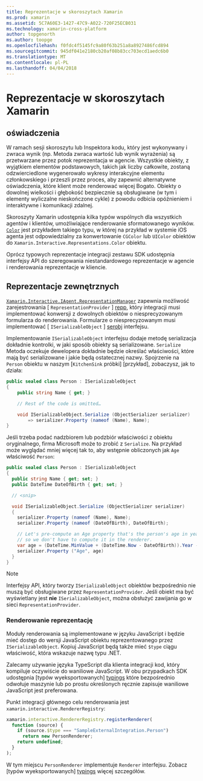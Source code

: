 ```yaml
---
title: Reprezentacje w skoroszytach Xamarin
ms.prod: xamarin
ms.assetid: 5C7A60E3-1427-47C9-A022-720F25ECB031
ms.technology: xamarin-cross-platform
author: topgenorth
ms.author: toopge
ms.openlocfilehash: f0fdc4f5145fc9a80f63b251a8a8927486fcd894
ms.sourcegitcommit: 945df041e2180cb20af08b83cc703ecd1aedc6b0
ms.translationtype: MT
ms.contentlocale: pl-PL
ms.lasthandoff: 04/04/2018
---
```

# <a name="representations-in-xamarin-workbooks"></a>Reprezentacje w skoroszytach Xamarin

## <a name="representations"></a>oświadczenia

W ramach sesji skoroszytu lub Inspektora kodu, który jest wykonywany i zwraca wynik (np. Metoda zwraca wartość lub wynik wyrażenia) są przetwarzane przez potok reprezentacja w agencie. Wszystkie obiekty, z wyjątkiem elementów podstawowych, takich jak liczby całkowite, zostaną odzwierciedlone wygenerowało wykresy interakcyjne elementu członkowskiego i przeszli przez proces, aby zapewnić alternatywne oświadczenia, które klient może renderować więcej Bogato. Obiekty o dowolnej wielkości i głębokość bezpiecznie są obsługiwane (w tym i elementy wyliczalne nieskończone cykle) z powodu odbicia opóźnieniem i interaktywne i komunikacji zdalnej.

Skoroszyty Xamarin udostępnia kilka typów wspólnych dla wszystkich agentów i klientów, umożliwiające renderowanie sformatowanego wyników. [`Color`][xir-color] jest przykładem takiego typu, w której na przykład w systemie iOS agenta jest odpowiedzialny za konwertowanie `CGColor` lub `UIColor` obiektów do `Xamarin.Interactive.Representations.Color` obiektu.

Oprócz typowych reprezentacje integracji zestawu SDK udostępnia interfejsy API do szeregowania niestandardowego reprezentacje w agencie i renderowania reprezentacje w kliencie.

## <a name="external-representations"></a>Reprezentacje zewnętrznych

[`Xamarin.Interactive.IAgent.RepresentationManager`][repman] zapewnia możliwość zarejestrowania [ `RepresentationProvider` ] [ repp], który integracji musi implementować konwersji z dowolnych obiektów o niesprecyzowanym formularza do renderowania. Formularze o niesprecyzowanym musi implementować [ `ISerializableObject` ] [ serobj] interfejsu.

Implementowanie `ISerializableObject` interfejsu dodaje metodę serializacja dokładnie kontrolki, w jaki sposób obiekty są serializowane. `Serialize` Metoda oczekuje dewelopera dokładnie będzie określać właściwości, które mają być serializowane i jakie będą ostatecznej nazwy. Spojrzenie na `Person` obiektu w naszym [`KitchenSink` próbki] [przykład], zobaczysz, jak to działa:

```csharp
public sealed class Person : ISerializableObject
{
    public string Name { get; }

    // Rest of the code is omitted…

    void ISerializableObject.Serialize (ObjectSerializer serializer)
        => serializer.Property (nameof (Name), Name);
}
```

Jeśli trzeba podać nadzbiorem lub podzbiór właściwości z obiektu oryginalnego, firma Microsoft może to zrobić z `Serialize`. Na przykład może wyglądać mniej więcej tak to, aby wstępnie obliczonych jak `Age` właściwość `Person`:

```csharp
public sealed class Person : ISerializableObject
{
  public string Name { get; set; }
  public DateTime DateOfBirth { get; set; }

  // <snip>

  void ISerializableObject.Serialize (ObjectSerializer serializer)
  {
    serializer.Property (nameof (Name), Name);
    serializer.Property (nameof (DateOfBirth), DateOfBirth);

    // Let's pre-compute an Age property that's the person's age in years,
    // so we don't have to compute it in the renderer.
    var age = (DateTime.MinValue + (DateTime.Now - DateOfBirth)).Year - 1;
    serializer.Property ("Age", age)
  }
}
```

> [!NOTE]
> Interfejsy API, który tworzy `ISerializableObject` obiektów bezpośrednio nie muszą być obsługiwane przez `RepresentationProvider`. Jeśli obiekt ma być wyświetlany jest **nie** `ISerializableObject`, można obsłużyć zawijania go w sieci `RepresentationProvider`.

### <a name="rendering-a-representation"></a>Renderowanie reprezentację

Moduły renderowania są implementowane w języku JavaScript i będzie mieć dostęp do wersji JavaScript obiektu reprezentowanego przez `ISerializableObject`. Kopiuj JavaScript będą także mieć `$type` ciągu właściwość, która wskazuje nazwę typu .NET.

Zalecamy używanie języka TypeScript dla klienta integracji kod, który kompiluje oczywiście do waniliowe JavaScript. W obu przypadkach SDK udostępnia [typów wyeksportowanych] [ typings] które bezpośrednio odwołuje maszynie lub po prostu określonych ręcznie zapisuje waniliowe JavaScript jest preferowana.

Punkt integracji głównego celu renderowania jest `xamarin.interactive.RendererRegistry`:

```js
xamarin.interactive.RendererRegistry.registerRenderer(
  function (source) {
    if (source.$type === "SampleExternalIntegration.Person")
      return new PersonRenderer;
    return undefined;
  }
);
```

W tym miejscu `PersonRenderer` implementuje `Renderer` interfejsu. Zobacz [typów wyeksportowanych] [ typings] więcej szczegółów.

[typings]: https://github.com/xamarin/Workbooks/blob/master/SDK/typings/xamarin-interactive.d.ts
[xir-color]: https://developer.xamarin.com/api/type/Xamarin.Interactive.Representations.Color/
[repman]: https://developer.xamarin.com/api/type/Xamarin.Interactive.Representations.IRepresentationManager/
[repp]: https://developer.xamarin.com/api/type/Xamarin.Interactive.Representations.RepresentationProvider/
[serobj]: https://developer.xamarin.com/api/type/Xamarin.Interactive.Serialization.ISerializableObject/

